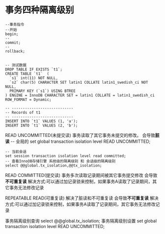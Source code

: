 # 事务四种隔离级别

    --事务指令
    --开始
    begin;
    -- 
    commit;
    --
    rollback;
    

    -- 测试数据
    DROP TABLE IF EXISTS `t1`;
    CREATE TABLE `t1`  (
      `s1` int(11) NOT NULL,
      `s2` char(5) CHARACTER SET latin1 COLLATE latin1_swedish_ci NOT NULL,
      PRIMARY KEY (`s1`) USING BTREE
    ) ENGINE = InnoDB CHARACTER SET = latin1 COLLATE = latin1_swedish_ci ROW_FORMAT = Dynamic;

    -- ----------------------------
    -- Records of t1
    -- ----------------------------
    INSERT INTO `t1` VALUES (1, 'a');
    INSERT INTO `t1` VALUES (2, 'b');

READ UNCOMMITTED(未提交读)
事务读取了其它事务未提交的修改。
会导致**脏读**
    -- 全局的
    set global transaction isolation level READ UNCOMMITTED;

    -- 当前会话
    set session transaction isolation level read committed;
    -- 查看InnoDB存储引擎 系统级的隔离级别 和 会话级的隔离级别
    select @@global.tx_isolation,@@tx_isolation;

READ COMMITTED(提交读)
事务多次读取记录期间被其它事务提交修改
会导致**不可重复读**
解决方式:可以通过加记录锁来控制，如果事务A读取了记录期间，其它事务无法修改记录


REPEATABLE READ(可重复读)
解决了脏读和不可重复读
会导致**不可重复读**
解决方式:可以通过加记录锁来控制，如果事务A读取了记录期间，其它事务无法修改记录



事务隔离级别查询
select @@global.tx_isolation;
事务隔离级别设置
set global transaction isolation level READ UNCOMMITTED;


